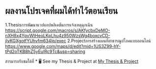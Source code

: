 # ผลงานโปรเจคที่ผมได้ทำไว้ตอนเรียน
1.Thesisการพัฒนาแวปแอปพลิเคชันการแจ้งเหตุฉุกเฉิน
https://script.google.com/macros/s/AKfycbxDeMO-nXH8x4YpvWtHeoLKpLhu4z950WzsWg4boxcvCD-jIvKGXgotfYUhvfm634Ip/exec
2.Projectการสร้างแผนที่สาธารณูปโภคแบบออนไลน์ 
https://www.google.com/maps/d/edit?mid=1US3Z99-hY-tPd2oTKB8hZ5yEuIRc9Tc&usp=sharing

สารมารถรับชมได้ที่ * 🖥️  See my Thesis & Project at [My Thesis & Project](https://drive.google.com/drive/folders/1E0tGuF4S26yfJshoxIZiVd65DEnjSVzC?usp=sharing)
